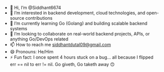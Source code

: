 - 👋 Hi, I’m @Siddhant6674
- 👀 I’m interested in backend development, cloud technologies, and open-source contributions
- 🌱 I’m currently learning Go (Golang) and building scalable backend systems
- 💞️ I’m looking to collaborate on real-world backend projects, APIs, or anything Go/DevOps related
- 📫 How to reach me siddhantdutal09@gmail.com
- 😄 Pronouns: He/Him
- ⚡ Fun fact: I once spent 4 hours stuck on a bug… all because I flipped err == nil to err != nil. Go giveth, Go taketh away 🙃

<!---
Siddhant6674/Siddhant6674 is a ✨ special ✨ repository because its `README.md` (this file) appears on your GitHub profile.
You can click the Preview link to take a look at your changes.
--->
